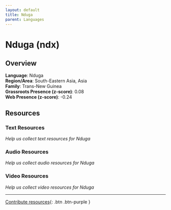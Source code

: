 ```yaml
---
layout: default
title: Nduga
parent: Languages
---
```


# Nduga (ndx)

## Overview

**Language**: Nduga  
**Region/Area**: South-Eastern Asia, Asia  
**Family**: Trans-New Guinea  
**Grassroots Presence (z-score)**: 0.08  
**Web Presence (z-score)**: -0.24  

## Resources

### Text Resources
*Help us collect text resources for Nduga*

### Audio Resources
*Help us collect audio resources for Nduga*

### Video Resources
*Help us collect video resources for Nduga*

---

[Contribute resources](https://forms.office.com/e/1SfLJx3u1r){: .btn .btn-purple }
